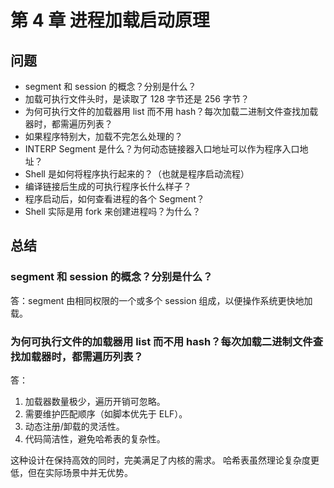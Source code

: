 # 第 4 章 进程加载启动原理

## 问题

- segment 和 session 的概念？分别是什么？
- 加载可执行文件头时，是读取了 128 字节还是 256 字节？
- 为何可执行文件的加载器用 list 而不用 hash？每次加载二进制文件查找加载器时，都需遍历列表？
- 如果程序特别大，加载不完怎么处理的？
- INTERP Segment 是什么？为何动态链接器入口地址可以作为程序入口地址？
- Shell 是如何将程序执行起来的？（也就是程序启动流程）
- 编译链接后生成的可执行程序长什么样子？
- 程序启动后，如何查看进程的各个 Segment？
- Shell 实际是用 fork 来创建进程吗？为什么？

## 总结

### segment 和 session 的概念？分别是什么？

答：segment 由相同权限的一个或多个 session 组成，以便操作系统更快地加载。

### 为何可执行文件的加载器用 list 而不用 hash？每次加载二进制文件查找加载器时，都需遍历列表？

答：

1. ​加载器数量极少​​，遍历开销可忽略。
1. 需要维护匹配顺序​​（如脚本优先于 ELF）。
1. 动态注册/卸载的灵活性​​。
1. 代码简洁性​​，避免哈希表的复杂性。

这种设计在保持高效的同时，完美满足了内核的需求。
哈希表虽然理论复杂度更低，但在实际场景中并无优势。

